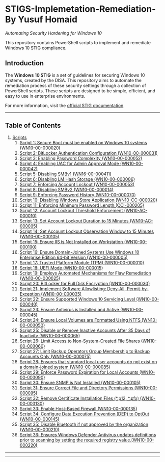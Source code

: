 # STIGS-Implemetation-Remediation- By Yusuf Homaid


*Automating Security Hardening for Windows 10*

This repository contains PowerShell scripts to implement and remediate Windows 10 STIG compliance.

## Introduction
The **Windows 10 STIG** is a set of guidelines for securing Windows 10 systems, created by the DISA. This repository aims to automate the remediation process of these security settings through a collection of PowerShell scripts. These scripts are designed to be simple, efficient, and easy to use in enterprise environments.

For more information, visit the [official STIG documentation](https://public.cyber.mil/stigs/).


---

## Table of Contents


1. [Scripts](#scripts)
    1. [Script 1: Secure Boot must be enabled on Windows 10 systems (WN10-00-000020)](https://github.com/Yusuf-Homaid/STIGS-Implemetation-Remediation/blob/main/Secure%20Boot%20must%20be%20enabled%20on%20Windows%2010%20systems%20(WN10-00-000020).ps1)
    2. [Script 2: BitLocker Authentication Configuration (WN10-00-000031)](https://github.com/Yusuf-Homaid/STIGS-Implemetation-Remediation/blob/main/BitLocker%20Authentication%20Configuration%20(WN10-00-000031).ps1)
    3. [Script 3: Enabling Password Complexity (WN10-00-000052)](https://github.com/Yusuf-Homaid/STIGS-Implemetation-Remediation/blob/main/Enabling%20Password%20Complexity%20(WN10-00-000052).ps1)
    4. [Script 4: Enabling UAC for Admin Approval Mode (WN10-00-000042)](https://github.com/Yusuf-Homaid/STIGS-Implemetation-Remediation/blob/main/Enabling%20UAC%20for%20Admin%20Approval%20Mode%20(WN10-00-000042).ps1)
    5. [Script 5: Disabling SMBv1 (WN16-00-000411)](https://github.com/Yusuf-Homaid/STIGS-Implemetation-Remediation/blob/main/Disabling%20SMBv1%20(WN16-00-000411).ps1)
    6. [Script 6: Disabling LM Hash Storage (WN10-00-000006)](https://github.com/Yusuf-Homaid/STIGS-Implemetation-Remediation/blob/main/Disabling%20LM%20Hash%20Storage%20(WN10-00-000006).ps1)
    7. [Script 7: Enforcing Account Lockout (WN10-00-000053)](https://github.com/Yusuf-Homaid/STIGS-Implemetation-Remediation/blob/main/Enforcing%20Account%20Lockout%20(WN10-00-000053).ps1)
    8. [Script 8: Disabling SMBv2 (WN10-00-000014)](https://github.com/Yusuf-Homaid/STIGS-Implemetation-Remediation/blob/main/Disabling%20SMBv2%20(WN10-00-000014).ps1)
    9. [Script 9: Enforcing Password History (WN10-00-000070)](https://github.com/Yusuf-Homaid/STIGS-Implemetation-Remediation/blob/main/Enforcing%20Password%20History%20(WN10-00-000070).ps1)
    10. [Script 10: Disabling Windows Store Application (WN10-CC-000020)](https://github.com/Yusuf-Homaid/STIGS-Implemetation-Remediation/blob/main/Disabling%20Windows%20Store%20Application%20(WN10-CC-000020).ps1)
    11. [Script 11: Enforcing Minimum Password Length (CCI-000205)]()
    12. [Script 12: Account Lockout Threshold Enforcement (WN10-AC-000010)](https://github.com/Yusuf-Homaid/STIGS-Implemetation-Remediation/blob/main/Account%20Lockout%20Threshold%20Enforcement%20(WN10-AC-000010).ps1)
    13. [Script 13: Set Account Lockout Duration to 15 Minutes (WN10-AC-000005)](https://github.com/Yusuf-Homaid/STIGS-Implemetation-Remediation/blob/main/Set%20Account%20Lockout%20Duration%20to%2015%20Minutes%20(WN10-AC-000005).ps1)
    14. [Script 14: Set Account Lockout Observation Window to 15 Minutes (WN10-00-000105) ](https://github.com/Yusuf-Homaid/STIGS-Implemetation-Remediation/blob/main/Set%20Account%20Lockout%20Observation%20Window%20to%2015%20Minutes%20(WN10-00-000105).ps1)
    15. [Script 15: Ensure IIS is Not Installed on Workstation (WN10-00-000100)](https://github.com/Yusuf-Homaid/STIGS-Implemetation-Remediation/blob/main/Ensure%20IIS%20is%20Not%20Installed%20on%20Workstation%20(WN10-00-000100).ps1)
    16. [Script 16: Ensure Domain-Joined Systems Use Windows 10 Enterprise Edition 64-bit Version (WN10-00-000005)](https://github.com/Yusuf-Homaid/STIGS-Implemetation-Remediation/blob/main/Ensure%20Domain-Joined%20Systems%20Use%20Windows%2010%20Enterprise%20Edition%2064-bit%20Version%20(WN10-00-000005).ps1)
    17. [Script 17: Trusted Platform Module (TPM) (WN10-00-000010)](https://github.com/Yusuf-Homaid/STIGS-Implemetation-Remediation/blob/main/Trusted%20Platform%20Module%20(TPM)%20(WN10-00-000010).ps1)
    18. [Script 18: UEFI Mode (WN10-00-000015)](https://github.com/Yusuf-Homaid/STIGS-Implemetation-Remediation/blob/main/UEFI%20Mode%20(WN10-00-000015).ps1)
    19. [Script 19: Employs Automated Mechanisms for Flaw Remediation (WN10-00-000025)](https://github.com/Yusuf-Homaid/STIGS-Implemetation-Remediation/blob/main/Employs%20Automated%20Mechanisms%20for%20Flaw%20Remediation%20(WN10-00-000025).ps1)
    20. [Script 20: BitLocker for Full Disk Encryption (WN10-00-000030)](https://github.com/Yusuf-Homaid/STIGS-Implemetation-Remediation/blob/main/BitLocker%20for%20Full%20Disk%20Encryption%20(WN10-00-000030).ps1)
    21. [Script 21: Implement Software Allowlisting: Deny-All, Permit-by-Exception (WN10-00-000035) ](https://github.com/Yusuf-Homaid/STIGS-Implemetation-Remediation/blob/main/Implement%20Software%20Allowlisting%3A%20Deny-All%2C%20Permit-by-Exception%20(WN10-00-000035).ps1)
    22. [Script 22: Ensure Supported Windows 10 Servicing Level (WN10-00-000040)](http://github.com/Yusuf-Homaid/STIGS-Implemetation-Remediation/blob/main/Ensure%20Supported%20Windows%2010%20Servicing%20Level%20(WN10-00-000040).ps1)
    23. [Script 23: Ensure Antivirus is Installed and Active (WN10-00-000045)](https://github.com/Yusuf-Homaid/STIGS-Implemetation-Remediation/blob/main/Ensure%20Antivirus%20is%20Installed%20and%20Active%20(WN10-00-000045).ps1)
    24. [Script 24: Ensure Local Volumes are Formatted Using NTFS (WN10-00-000050)](https://github.com/Yusuf-Homaid/STIGS-Implemetation-Remediation/blob/main/Ensure%20Local%20Volumes%20are%20Formatted%20Using%20NTFS%20(WN10-00-000050).ps1)
    25. [Script 25: Disable or Remove Inactive Accounts After 35 Days of Inactivity (WN10-00-000065)](https://github.com/Yusuf-Homaid/STIGS-Implemetation-Remediation/blob/main/Disable%20or%20Remove%20Inactive%20Accounts%20After%2035%20Days%20of%20Inactivity%20(WN10-00-000065).ps1)
    26. [Script 26: Limit Access to Non-System-Created File Shares (WN10-00-000060)](https://github.com/Yusuf-Homaid/STIGS-Implemetation-Remediation/blob/main/Limit%20Access%20to%20Non-System-Created%20File%20Shares%20(WN10-00-000060).ps1)
    27. [Script 27: Limit Backup Operators Group Membership to Backup Accounts Only (WN10-00-000075)](https://github.com/Yusuf-Homaid/STIGS-Implemetation-Remediation/blob/main/Limit%20Backup%20Operators%20Group%20Membership%20to%20Backup%20Accounts%20Only%20(WN10-00-000075).ps1)
    28. [Script 28: Ensures that standard local user accounts do not exist on a domain-joined system (WN10-00-000085)](https://github.com/Yusuf-Homaid/STIGS-Implemetation-Remediation/blob/main/Ensures%20that%20standard%20local%20user%20accounts%20do%20not%20exist%20on%20a%20domain-joined%20system%20(WN10-00-000085).ps1)
    29. [Script 29: Enforce Password Expiration for Local Accounts (WN10-00-000090)](https://github.com/Yusuf-Homaid/STIGS-Implemetation-Remediation/blob/main/Enforce%20Password%20Expiration%20for%20Local%20Accounts%20(WN10-00-000090).ps1)
    30. [Script 30: Ensure SNMP is Not Installed (WN10-00-000105)](https://github.com/Yusuf-Homaid/STIGS-Implemetation-Remediation/blob/main/Ensure%20SNMP%20is%20Not%20Installed%20(WN10-00-000105).ps1)
    31. [Script 31: Ensure Correct File and Directory Permissions (WN10-00-000095)](https://github.com/Yusuf-Homaid/STIGS-Implemetation-Remediation/blob/main/Ensure%20Correct%20File%20and%20Directory%20Permissions%20(WN10-00-000095).ps1)
    32. [Script 32: Remove Certificate Installation Files (*.p12, *.pfx) (WN10-00-000130)](https://github.com/Yusuf-Homaid/STIGS-Implemetation-Remediation/blob/main/Remove%20Certificate%20Installation%20Files%20(*.p12%2C%20*.pfx)%20(WN10-00-000130).ps1)
    33. [Script 33: Enable Host-Based Firewall (WN10-00-000135)](https://github.com/Yusuf-Homaid/STIGS-Implemetation-Remediation/blob/main/Enable%20Host-Based%20Firewall%20(WN10-00-000135).ps1)
    34. [Script 34: Configure Data Execution Prevention (DEP) to OptOut (WN10-00-000145)](https://github.com/Yusuf-Homaid/STIGS-Implemetation-Remediation/blob/main/Configure%20Data%20Execution%20Prevention%20(DEP)%20to%20OptOut%20(WN10-00-000145).ps1)
    35. [Script 35: Disable Bluetooth if not approved by the organization (WN10-00-000210)](https://github.com/Yusuf-Homaid/STIGS-Implemetation-Remediation/blob/main/Disable%20Bluetooth%20if%20not%20approved%20by%20the%20organization%20(WN10-00-000210).ps1)
    36. [Script 36: Ensures Windows Defender Antivirus updates definitions prior to scanning by setting the required registry value.(WN10-00-000220)](https://github.com/Yusuf-Homaid/STIGS-Implemetation-Remediation/blob/main/Implements%20STIG%3A%20WN10-00-000220%20-%20Windows%20Defender%20must%20check%20for%20the%20latest%20virus.ps1)



---


---
